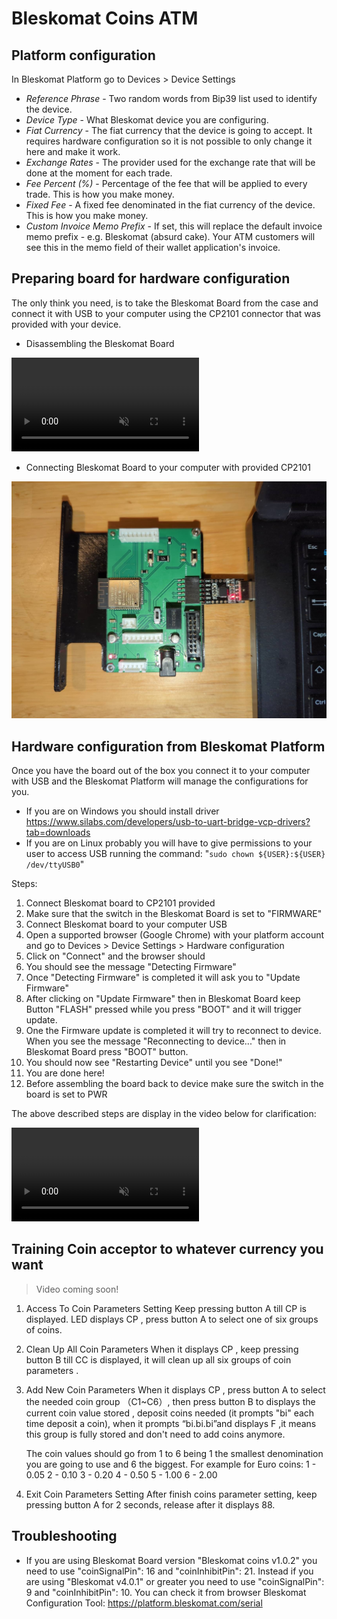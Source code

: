# Bleskomat Coins ATM

## Platform configuration

In Bleskomat Platform go to Devices > Device Settings

- _Reference Phrase_ - Two random words from Bip39 list used to identify the device.
- _Device Type_ - What Bleskomat device you are configuring.
- _Fiat Currency_ - The fiat currency that the device is going to accept. It requires hardware configuration so it is not possible to only change it here and make it work.
- _Exchange Rates_ - The provider used for the exchange rate that will be done at the moment for each trade.
- _Fee Percent (%)_ - Percentage of the fee that will be applied to every trade. This is how you make money.
- _Fixed Fee_ - A fixed fee denominated in the fiat currency of the device. This is how you make money.
- _Custom Invoice Memo Prefix_ - If set, this will replace the default invoice memo prefix - e.g. Bleskomat (absurd cake). Your ATM customers will see this in the memo field of their wallet application's invoice.

## Preparing board for hardware configuration

The only think you need, is to take the Bleskomat Board from the case and connect it with USB to your computer using the CP2101 connector that was provided with your device.

- Disassembling the Bleskomat Board

<video controls muted>
  <source src="./assets/disassembly-bleskomat-coin-board.mp4" type="video/mp4">
</video>

- Connecting Bleskomat Board to your computer with provided CP2101

![](./assets/bleskomat-coins-board-connected.jpeg)

## Hardware configuration from Bleskomat Platform

Once you have the board out of the box you connect it to your computer with USB and the Bleskomat Platform will manage the configurations for you.

- If you are on Windows you should install driver https://www.silabs.com/developers/usb-to-uart-bridge-vcp-drivers?tab=downloads
- If you are on Linux probably you will have to give permissions to your user to access USB running the command: "`sudo chown ${USER}:${USER} /dev/ttyUSB0`"

Steps:

1. Connect Bleskomat board to CP2101 provided
1. Make sure that the switch in the Bleskomat Board is set to "FIRMWARE"
1. Connect Bleskomat board to your computer USB
1. Open a supported browser (Google Chrome) with your platform account and go to Devices > Device Settings > Hardware configuration
1. Click on "Connect" and the browser should
1. You should see the message "Detecting Firmware"
1. Once "Detecting Firmware" is completed it will ask you to "Update Firmware"
1. After clicking on "Update Firmware" then in Bleskomat Board keep Button "FLASH" pressed while you press "BOOT" and it will trigger update.
1. One the Firmware update is completed it will try to reconnect to device. When you see the message "Reconnecting to device..." then in Bleskomat Board press "BOOT" button.
1. You should now see "Restarting Device" until you see "Done!"
1. You are done here!
1. Before assembling the board back to device make sure the switch in the board is set to PWR

The above described steps are display in the video below for clarification:

<video controls muted>
  <source src="./assets/bleskomat-coins-hardware-configuration.webm" type="video/mp4">
</video>

## Training Coin acceptor to whatever currency you want

> Video coming soon!

1. Access To Coin Parameters Setting
   Keep pressing button A till CP is displayed.
   LED displays CP , press button A to select one of six groups of coins.

1. Clean Up All Coin Parameters
   When it displays CP , keep pressing button B till CC is displayed, it will clean up all six
   groups of coin parameters .

1. Add New Coin Parameters
   When it displays CP , press button A to select the needed coin group （C1~C6）, then press
   button B to displays the current coin value stored , deposit coins needed (it prompts "bi" each
   time deposit a coin), when it prompts “bi.bi.bi”and displays F ,it means this group is fully
   stored and don't need to add coins anymore.

   The coin values should go from 1 to 6 being 1 the smallest denomination you are going to use and 6 the biggest.
   For example for Euro coins:
   1 - 0.05
   2 - 0.10
   3 - 0.20
   4 - 0.50
   5 - 1.00
   6 - 2.00

1. Exit Coin Parameters Setting
   After finish coins parameter setting, keep pressing button A for 2 seconds, release after it
   displays 88.

## Troubleshooting

- If you are using Bleskomat Board version "Bleskomat coins v1.0.2" you need to use "coinSignalPin": 16 and "coinInhibitPin": 21. Instead if you are using "Bleskomat v4.0.1" or greater you need to use "coinSignalPin": 9 and "coinInhibitPin": 10. You can check it from browser Bleskomat Configuration Tool: https://platform.bleskomat.com/serial
